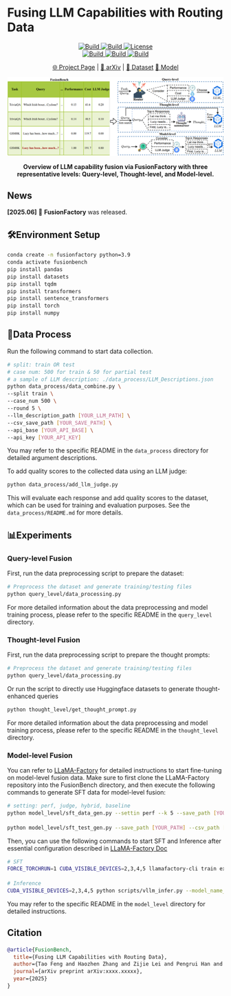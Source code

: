 # Fusing LLM Capabilities with Routing Data

<p align="center">
    <a href="https://ulab-uiuc.github.io/FusionFactory/">
        <img alt="Build" src="https://img.shields.io/badge/Project-Page-blue">
    </a>
    <a href="http://arxiv.org/abs/xxxx.xxxxx">
        <img alt="Build" src="https://img.shields.io/badge/arXiv-xxxx.xxxxx-red?logo=arxiv">
    </a>
    <!-- <a href="xxx">
        <img alt="Build" src="https://img.shields.io/badge/Twitter-black?logo=X">
    </a> -->
    <a href="https://github.com/ulab-uiuc/FusionFactory/blob/master/LICENSE">
        <img alt="License" src="https://img.shields.io/badge/LICENSE-MIT-green">
    </a>
    <br>
    <a href="https://github.com/ulab-uiuc/FusionFactory">
        <img alt="Build" src="https://img.shields.io/github/stars/ulab-uiuc/FusionFactory">
    </a>
    <a href="https://github.com/ulab-uiuc/FusionFactory">
        <img alt="Build" src="https://img.shields.io/github/forks/ulab-uiuc/FusionFactory">
    </a>
    <a href="https://github.com/ulab-uiuc/FusionFactory">
        <img alt="Build" src="https://img.shields.io/github/issues/ulab-uiuc/FusionFactory">
    </a>
</p>


<p align="center">
    <a href="https://ulab-uiuc.github.io/FusionFactory/">🌐 Project Page</a> |
    <a href="http://arxiv.org/abs/2410.03834">📜 arXiv</a> |
    <a href="https://huggingface.co/datasets/ulab-ai/FusionBench">📂 Dataset</a>
    <a href="https://huggingface.co/ulab-ai/FusionFactory">🤖 Model</a>

<p>



<div align="center">
  <img src="./figures/fusion.jpg" width="700" alt="FusionBench">
  <p><b>Overview of LLM capability fusion via FusionFactory with three representative levels: Query-level, Thought-level, and Model-level.</b></p>
</div>


## News

**[2025.06]** 🌟 **FusionFactory** was released.



## 🛠️Environment Setup

```bash
conda create -n fusionfactory python=3.9
conda activate fusionbench
pip install pandas
pip install datasets
pip install tqdm
pip install transformers
pip install sentence_transformers
pip install torch
pip install numpy
```



## 🎯Data Process

Run the following command to start data collection.

```bash
# split: train OR test
# case num: 500 for train & 50 for partial test
# a sample of LLM description: ./data_process/LLM_Descriptions.json
python data_process/data_combine.py \
--split train \
--case_num 500 \
--round 5 \
--llm_description_path [YOUR_LLM_PATH] \
--csv_save_path [YOUR_SAVE_PATH] \
--api_base [YOUR_API_BASE] \
--api_key [YOUR_API_KEY]
```

You may refer to the specific README in the `data_process` directory for detailed argument descriptions.

To add quality scores to the collected data using an LLM judge:

```bash
python data_process/add_llm_judge.py
```

This will evaluate each response and add quality scores to the dataset, which can be used for training and evaluation purposes. See the `data_process/README.md` for more details.




## 📊Experiments


### Query-level Fusion

First, run the data preprocessing script to prepare the dataset:

```bash
# Preprocess the dataset and generate training/testing files
python query_level/data_processing.py
```

For more detailed information about the data preprocessing and model training process, please refer to the specific README in the `query_level` directory.



### Thought-level Fusion
First, run the data preprocessing script to prepare the thought prompts:

```bash
# Preprocess the dataset and generate training/testing files
python query_level/data_processing.py
```

Or run the script to directly use Huggingface datasets to generate thought-enhanced queries

```bash
python thought_level/get_thought_prompt.py
```

For more detailed information about the data preprocessing and model training process, please refer to the specific README in the `thought_level` directory.


### Model-level Fusion

You can refer to [LLaMA-Factory](https://github.com/hiyouga/LLaMA-Factory) for detailed instructions to start fine-tuning on model-level fusion data. Make sure to first clone the LLaMA-Factory repository into the FusionBench directory, and then execute the following commands to generate SFT data for model-level fusion:


```bash
# setting: perf, judge, hybrid, baseline
python model_level/sft_data_gen.py --settin perf --k 5 --save_path [YOUR_PATH] --csv_path_with_judge [YOUR_PATH]

python model_level/sft_test_gen.py --save_path [YOUR_PATH] --csv_path [YOUR_PATH]
```

Then, you can use the following commands to start SFT and Inference after essential configuration described in [LLaMA-Factory Doc](https://llamafactory.readthedocs.io/en/latest/)

```bash
# SFT
FORCE_TORCHRUN=1 CUDA_VISIBLE_DEVICES=2,3,4,5 llamafactory-cli train examples/train_lora/[YOUR_YAML].yaml

# Inference
CUDA_VISIBLE_DEVICES=2,3,4,5 python scripts/vllm_infer.py --model_name_or_path meta-llama/Llama-3.1-8B-Instruct --adapter_name_or_path saves/llama3.1-8b/lora/[YOUR_PATH] --dataset router_test --cutoff_len 2048
```


You may refer to the specific README in the `model_level` directory for detailed instructions.


<!-- ### Evaluation -->




## Citation

```bibtex
@article{FusionBench,
  title={Fusing LLM Capabilities with Routing Data},
  author={Tao Feng and Haozhen Zhang and Zijie Lei and Pengrui Han and Mostofa Patwary and Mohammad Shoeybi and Bryan Catanzaro and Jiaxuan You},
  journal={arXiv preprint arXiv:xxxx.xxxxx},
  year={2025}
}
```
